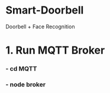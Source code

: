 # Smart-Doorbell
Doorbell + Face Recognition


# 1. Run MQTT Broker

### - cd MQTT
### - node broker 
